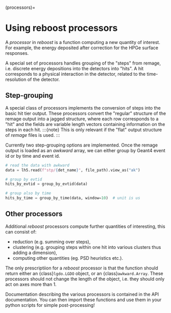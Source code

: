 (processors)=

# Using reboost processors

A _processor_ in _reboost_ is a function computing a new quantity of interest.
For example, the energy deposited after correction for the HPGe surface
responses.

A special set of processors handles grouping of the "steps" from remage, i.e.
discrete energy depositions into the detectors into "hits". A hit corresponds to
a physical interaction in the detector, related to the time-resolution of the
detector.

## Step-grouping

A special class of processors implements the conversion of steps into the basic
hit tier output. These processors convert the "regular" structure of the remage
output into a jagged structure, where each row corresponds to a "hit" and the
fields are variable length vectors containing information on the steps in each
hit.
:::{note}
This is only relevant if the "flat" output structure of _remage_ files is
used.
:::

Currently two step-grouping options are implemented. Once the remage output is
loaded as an _awkward_ array, we can either group by Geant4 event id or by time
and event id.

```python
# read the data with awkward
data = lh5.read(f"stp/{det_name}", file_path).view_as("ak")

# group by evtid
hits_by_evtid = group_by_evtid(data)

# group also by time
hits_by_time = group_by_time(data, window=10)  # unit is us
```

## Other processors

Additional _reboost_ processors compute further quantities of interesting, this
can consist of:

- reduction (e.g. summing over steps),
- clustering (e.g. grouping steps within one hit into various clusters thus
  adding a dimension),
- computing other quantities (eg. PSD heuristics etc.).

The only prescriptiion for a _reboost_ processor is that the function should
return either an {class}`lgdo.LGDO` object, or an {class}`awkward.Array`. These
processors should not change the length of the object, i.e. they should only act
on axes more than 1.

Documentation describing the various processors is contained in the API
documentation. You can then import these functions and use them in your python
scripts for simple post-processing!
